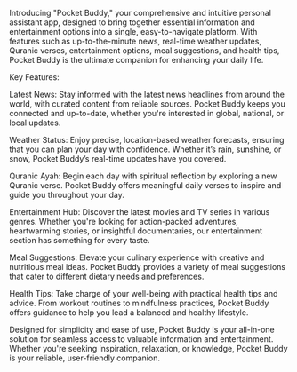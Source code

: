 Introducing "Pocket Buddy," your comprehensive and intuitive personal assistant app, designed to bring together essential information and entertainment options into a single, easy-to-navigate platform. With features such as up-to-the-minute news, real-time weather updates, Quranic verses, entertainment options, meal suggestions, and health tips, Pocket Buddy is the ultimate companion for enhancing your daily life.

Key Features:

Latest News: Stay informed with the latest news headlines from around the world, with curated content from reliable sources. Pocket Buddy keeps you connected and up-to-date, whether you're interested in global, national, or local updates.

Weather Status: Enjoy precise, location-based weather forecasts, ensuring that you can plan your day with confidence. Whether it’s rain, sunshine, or snow, Pocket Buddy’s real-time updates have you covered.

Quranic Ayah: Begin each day with spiritual reflection by exploring a new Quranic verse. Pocket Buddy offers meaningful daily verses to inspire and guide you throughout your day.

Entertainment Hub: Discover the latest movies and TV series in various genres. Whether you're looking for action-packed adventures, heartwarming stories, or insightful documentaries, our entertainment section has something for every taste.

Meal Suggestions: Elevate your culinary experience with creative and nutritious meal ideas. Pocket Buddy provides a variety of meal suggestions that cater to different dietary needs and preferences.

Health Tips: Take charge of your well-being with practical health tips and advice. From workout routines to mindfulness practices, Pocket Buddy offers guidance to help you lead a balanced and healthy lifestyle.

Designed for simplicity and ease of use, Pocket Buddy is your all-in-one solution for seamless access to valuable information and entertainment. Whether you're seeking inspiration, relaxation, or knowledge, Pocket Buddy is your reliable, user-friendly companion.
